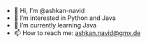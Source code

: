 - 👋 Hi, I’m @ashkan-navid
- 👀 I’m interested in Python and Java
- 🌱 I’m currently learning Java
- 📫 How to reach me: ashkan.navid@gmx.de

<!---
ashkan-navid/ashkan-navid is a ✨ special ✨ repository because its `README.md` (this file) appears on your GitHub profile.
You can click the Preview link to take a look at your changes.
--->

